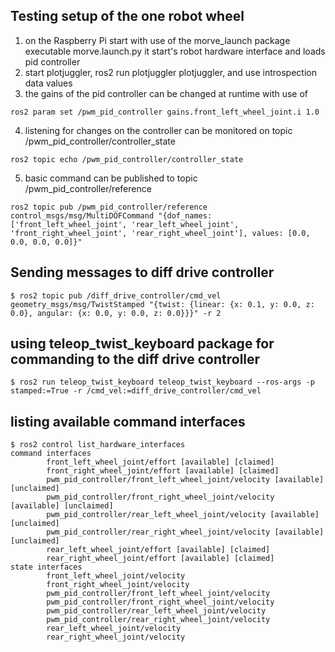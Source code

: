 ## Testing setup of the one robot wheel
1. on the Raspberry Pi start with use of the morve_launch package executable morve.launch.py it start's robot hardware interface and loads pid controller
2. start plotjuggler, ros2 run plotjuggler plotjuggler, and use introspection data values
3. the gains of the pid controller can be changed at runtime with use of
```
ros2 param set /pwm_pid_controller gains.front_left_wheel_joint.i 1.0

``` 
4. listening for changes on the controller can be monitored on topic /pwm_pid_controller/controller_state
```
ros2 topic echo /pwm_pid_controller/controller_state

```
5. basic command can be published to topic /pwm_pid_controller/reference
```
ros2 topic pub /pwm_pid_controller/reference control_msgs/msg/MultiDOFCommand "{dof_names: ['front_left_wheel_joint', 'rear_left_wheel_joint', 'front_right_wheel_joint', 'rear_right_wheel_joint'], values: [0.0, 0.0, 0.0, 0.0]}"
```

## Sending messages to diff drive controller
```
$ ros2 topic pub /diff_drive_controller/cmd_vel geometry_msgs/msg/TwistStamped "{twist: {linear: {x: 0.1, y: 0.0, z: 0.0}, angular: {x: 0.0, y: 0.0, z: 0.0}}}" -r 2
```

## using teleop_twist_keyboard package for commanding to the diff drive controller
```
$ ros2 run teleop_twist_keyboard teleop_twist_keyboard --ros-args -p stamped:=True -r /cmd_vel:=diff_drive_controller/cmd_vel
```


## listing available command interfaces
```
$ ros2 control list_hardware_interfaces
command interfaces
        front_left_wheel_joint/effort [available] [claimed]
        front_right_wheel_joint/effort [available] [claimed]
        pwm_pid_controller/front_left_wheel_joint/velocity [available] [unclaimed]
        pwm_pid_controller/front_right_wheel_joint/velocity [available] [unclaimed]
        pwm_pid_controller/rear_left_wheel_joint/velocity [available] [unclaimed]
        pwm_pid_controller/rear_right_wheel_joint/velocity [available] [unclaimed]
        rear_left_wheel_joint/effort [available] [claimed]
        rear_right_wheel_joint/effort [available] [claimed]
state interfaces
        front_left_wheel_joint/velocity
        front_right_wheel_joint/velocity
        pwm_pid_controller/front_left_wheel_joint/velocity
        pwm_pid_controller/front_right_wheel_joint/velocity
        pwm_pid_controller/rear_left_wheel_joint/velocity
        pwm_pid_controller/rear_right_wheel_joint/velocity
        rear_left_wheel_joint/velocity
        rear_right_wheel_joint/velocity
```
